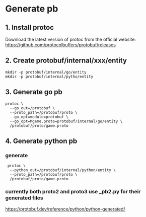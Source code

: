# Generate pb

## 1. Install protoc
Download the latest version of protoc from the official website: https://github.com/protocolbuffers/protobuf/releases
## 2. Create protobuf/internal/xxx/entity
```
mkdir -p protobuf/internal/go/entity
mkdir -p protobuf/internal/pytho/entity
```
## 3. Generate go pb
```
protoc \
  --go_out=/protobuf \
  --proto_path=/protobuf/proto \
  --go_opt=module=protobuf \
  --go_opt=Mgame.proto=protobuf/internal/go/entity \
  /protobuf/proto/game.proto 
```
## 4. Generate python pb
### generate
```
 protoc \
  --python_out=/protobuf/internal/python/entity \
  --proto_path=/protobuf/proto \
  /protobuf/proto/game.proto
```
### currently both proto2 and proto3 use _pb2.py for their generated files
https://protobuf.dev/reference/python/python-generated/
